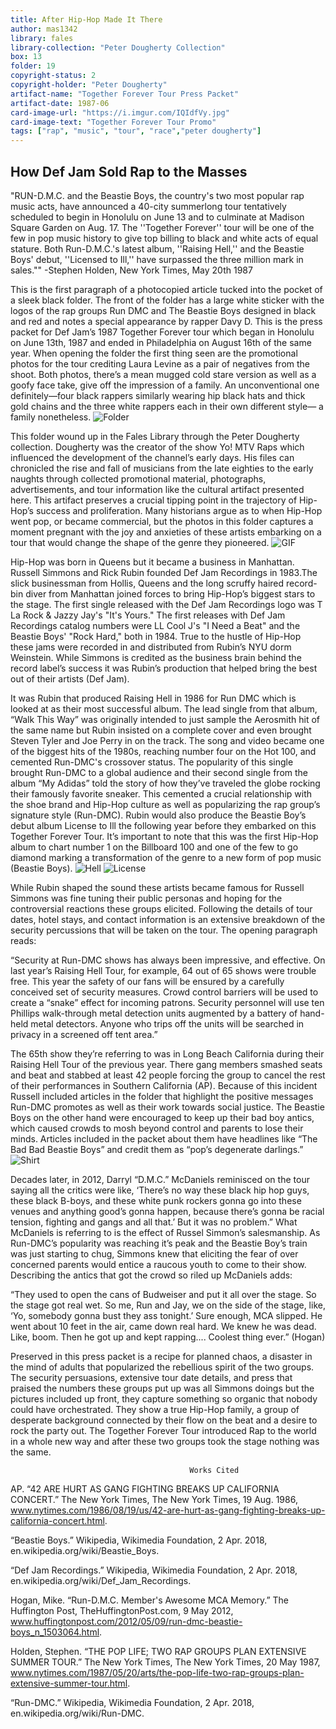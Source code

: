 ```yaml
---
title: After Hip-Hop Made It There
author: mas1342
library: fales
library-collection: "Peter Dougherty Collection"
box: 13
folder: 19
copyright-status: 2
copyright-holder: "Peter Dougherty"
artifact-name: "Together Forever Tour Press Packet"
artifact-date: 1987-06
card-image-url: "https://i.imgur.com/IQIdfVy.jpg"
card-image-text: "Together Forever Tour Promo"
tags: ["rap", "music", "tour", "race","peter dougherty"]
---
```

## How Def Jam Sold Rap to the Masses   

"RUN-D.M.C. and the Beastie Boys, the country's two most popular rap music acts, have announced a 40-city summerlong tour tentatively scheduled to begin in Honolulu on June 13 and to culminate at Madison Square Garden on Aug. 17. The ''Together Forever'' tour will be one of the few in pop music history to give top billing to black and white acts of equal stature. Both Run-D.M.C.'s latest album, ''Raising Hell,'' and the Beastie Boys' debut, ''Licensed to Ill,'' have surpassed the three million mark in sales.""
				-Stephen Holden, New York Times, May 20th 1987

This is the first paragraph of a photocopied article tucked into the pocket of a sleek black folder. The front of the folder has a large white sticker with the logos of the rap groups Run DMC and The Beastie Boys designed in black and red and notes a special appearance by rapper Davy D. This is the press packet for Def Jam’s 1987 Together Forever tour which began in Honolulu on June 13th, 1987 and ended in Philadelphia on August 16th of the same year. When opening the folder the first thing seen are the promotional photos for the tour crediting Laura Levine as a pair of negatives from the shoot. Both photos, there’s a mean mugged cold stare version as well as a goofy face take, give off the impression of a family. An unconventional one definitely—four black rappers similarly wearing hip black hats and thick gold chains and the three white rappers each in their own different style— a family nonetheless.
![Folder](https://i.imgur.com/spJ8PB5.jpg)

This folder wound up in the Fales Library through the Peter Dougherty collection. Dougherty was the creator of the show Yo! MTV Raps which influenced the development of the channel’s early days. His files can chronicled the rise and fall of musicians from the late eighties to the early naughts through collected promotional material, photographs, advertisements, and tour information like the cultural artifact presented here. This artifact preserves a crucial tipping point in the trajectory of Hip-Hop’s success and proliferation. Many historians argue as to when Hip-Hop went pop, or became commercial, but the photos in this folder captures a moment pregnant with the joy and anxieties of these artists embarking on a tour that would change the shape of the genre they pioneered.
![GIF](https://i.imgur.com/kuFVRfO.gif)

Hip-Hop was born in Queens but it became a business in Manhattan. Russell Simmons and Rick Rubin founded Def Jam Recordings in 1983.The slick businessman from Hollis, Queens and the long scruffy haired record-bin diver from Manhattan joined forces to bring Hip-Hop’s biggest stars to the stage. The first single released with the Def Jam Recordings logo was T La Rock & Jazzy Jay's "It's Yours." The first releases with Def Jam Recordings catalog numbers were LL Cool J's "I Need a Beat" and the Beastie Boys' "Rock Hard," both in 1984. True to the hustle of Hip-Hop these jams were recorded in and distributed from Rubin’s NYU dorm Weinstein.  While Simmons is credited as the business brain behind the record label’s success it was Rubin’s production that helped bring the best out of their artists (Def Jam).

It was Rubin that produced Raising Hell in 1986 for Run DMC which is looked at as their most successful album. The lead single from that album, “Walk This Way” was originally intended to just sample the Aerosmith hit of the same name but Rubin insisted on a complete cover and even brought Steven Tyler and Joe Perry in on the track. The song and video became one of the biggest hits of the 1980s, reaching number four on the Hot 100, and cemented Run-DMC's crossover status. The popularity of this single brought Run-DMC to a global audience and their second single from the album “My Adidas” told the story of how they’ve traveled the globe rocking their famously favorite sneaker. This cemented a crucial relationship with the shoe brand and Hip-Hop culture as well as popularizing the rap group’s signature style (Run-DMC). Rubin would also produce the Beastie Boy’s debut album License to Ill the following year before they embarked on this Together Forever Tour. It’s important to note that this was the first Hip-Hop album to chart number 1 on the Billboard 100 and one of the few to go diamond marking a transformation of the genre to a new form of pop music (Beastie Boys).
![Hell](https://i.imgur.com/5jCoOnX.jpg)    ![License](https://i.imgur.com/bMmWmIV.jpg)


While Rubin shaped the sound these artists became famous for Russell Simmons was fine tuning their public personas and hoping for the controversial reactions these groups elicited. Following the details of tour dates, hotel stays, and contact information is an extensive breakdown of the security percussions that will be taken on the tour. The opening paragraph reads:

“Security at Run-DMC shows has always been impressive, and effective. On last year’s Raising Hell Tour, for example, 64 out of 65 shows were trouble free. This year the safety of our fans will be ensured by a carefully conceived set of security measures. Crowd control barriers will be used to create a “snake” effect for incoming patrons. Security personnel will use ten Phillips walk-through metal detection units augmented by a battery of hand-held metal detectors. Anyone who trips off the units will be searched in privacy in a screened off tent area.”


The 65th show they’re referring to was in Long Beach California during their Raising Hell Tour of the previous year. There gang members smashed seats and beat and stabbed at least 42 people forcing the group to cancel the rest of their performances in Southern California (AP). Because of this incident Russell included articles in the folder that highlight the positive messages Run-DMC promotes as well as their work towards social justice. The Beastie Boys on the other hand were encouraged to keep up their bad boy antics, which caused crowds to mosh beyond control and parents to lose their minds. Articles included in the packet about them have headlines like “The Bad Bad Beastie Boys” and credit them as “pop’s degenerate darlings.”
![Shirt](https://i.imgur.com/JArpxx5.jpg)

Decades later, in 2012, Darryl “D.M.C.” McDaniels reminisced on the tour saying all the critics were like, ‘There’s no way these black hip hop guys, these black B-boys, and these white punk rockers gonna go into these venues and anything good’s gonna happen, because there’s gonna be racial tension, fighting and gangs and all that.’ But it was no problem.” What McDaniels is referring to is the effect of Russel Simmon’s salesmanship. As Run-DMC’s popularity was reaching it’s peak and the Beastie Boy’s train was just starting to chug, Simmons knew that eliciting the fear of over concerned parents would entice a raucous youth to come to their show.  Describing the antics that got the crowd so riled up McDaniels adds:

“They used to open the cans of Budweiser and put it all over the stage. So the stage got real wet. So me, Run and Jay, we on the side of the stage, like, ‘Yo, somebody gonna bust they ass tonight.’ Sure enough, MCA slipped. He went about 10 feet in the air, came down real hard. We knew he was dead. Like, boom. Then he got up and kept rapping.... Coolest thing ever.” (Hogan)

Preserved in this press packet is a recipe for planned chaos, a disaster in the mind of adults that popularized the rebellious spirit of the two groups. The security persuasions, extensive tour date details, and press that praised the numbers these groups put up was all Simmons doings but the pictures included up front, they capture something so organic that nobody could have orchestrated. They show a true Hip-Hop family, a group of desperate background connected by their flow on the beat and a desire to rock the party out. The Together Forever Tour introduced Rap to the world in a whole new way and after these two groups took the stage nothing was the same.


                                            Works Cited

AP. “42 ARE HURT AS GANG FIGHTING BREAKS UP CALIFORNIA CONCERT.” The New York Times, The New York Times, 19 Aug. 1986, www.nytimes.com/1986/08/19/us/42-are-hurt-as-gang-fighting-breaks-up-california-concert.html.

“Beastie Boys.” Wikipedia, Wikimedia Foundation, 2 Apr. 2018, en.wikipedia.org/wiki/Beastie_Boys.

“Def Jam Recordings.” Wikipedia, Wikimedia Foundation, 2 Apr. 2018, en.wikipedia.org/wiki/Def_Jam_Recordings.

Hogan, Mike. “Run-D.M.C. Member's Awesome MCA Memory.” The Huffington Post, TheHuffingtonPost.com, 9 May 2012, www.huffingtonpost.com/2012/05/09/run-dmc-beastie-boys_n_1503064.html.

Holden, Stephen. “THE POP LIFE; TWO RAP GROUPS PLAN EXTENSIVE SUMMER TOUR.” The New York Times, The New York Times, 20 May 1987, www.nytimes.com/1987/05/20/arts/the-pop-life-two-rap-groups-plan-extensive-summer-tour.html.

“Run-DMC.” Wikipedia, Wikimedia Foundation, 2 Apr. 2018, en.wikipedia.org/wiki/Run-DMC.
